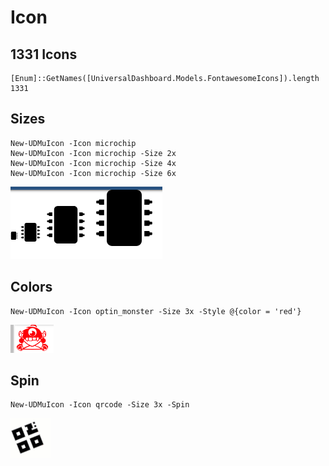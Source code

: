 # Icon

## 1331 Icons

```text
[Enum]::GetNames([UniversalDashboard.Models.FontawesomeIcons]).length
1331
```

## Sizes

```text
New-UDMuIcon -Icon microchip
New-UDMuIcon -Icon microchip -Size 2x
New-UDMuIcon -Icon microchip -Size 4x
New-UDMuIcon -Icon microchip -Size 6x
```

![Multiple Sizes of Icons](../../.gitbook/assets/image%20%2838%29.png)

## Colors

```text
New-UDMuIcon -Icon optin_monster -Size 3x -Style @{color = 'red'}
```

![Colored Icon](../../.gitbook/assets/image%20%2811%29.png)

## Spin

```text
New-UDMuIcon -Icon qrcode -Size 3x -Spin
```

![Spinning Icon](../../.gitbook/assets/iconspin.gif)



